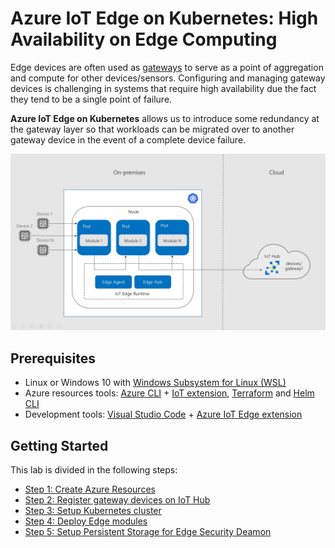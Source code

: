 # Azure IoT Edge on Kubernetes: High Availability on Edge Computing

Edge devices are often used as [gateways](https://docs.microsoft.com/en-us/azure/iot-edge/iot-edge-as-gateway) to serve as a point of aggregation and compute for other devices/sensors. Configuring and managing gateway devices is challenging in systems that require high availability due the fact they tend to be a single point of failure.

**Azure IoT Edge on Kubernetes** allows us to introduce some redundancy at the gateway layer so that workloads can be migrated over to another gateway device in the event of a complete device failure.

![Architecture Overview](./docs/images/architecture-overview.JPG)

## Prerequisites

- Linux or Windows 10 with [Windows Subsystem for Linux (WSL)](https://docs.microsoft.com/en-us/windows/wsl/about)
- Azure resources tools: [Azure CLI](https://docs.microsoft.com/en-us/cli/azure/install-azure-cli?view=azure-cli-latest) + [IoT extension](https://github.com/Azure/azure-iot-cli-extension), [Terraform](https://docs.microsoft.com/en-us/azure/virtual-machines/linux/terraform-install-configure?toc=%2Fen-us%2Fazure%2Fterraform%2Ftoc.json&bc=%2Fen-us%2Fazure%2Fbread%2Ftoc.json#install-terraform) and [Helm CLI](https://docs.helm.sh/using_helm/#install-helm)
- Development tools: [Visual Studio Code](https://code.visualstudio.com/) + [Azure IoT Edge extension](https://marketplace.visualstudio.com/items?itemName=vsciot-vscode.azure-iot-edge)

## Getting Started

This lab is divided in the following steps:

- [Step 1: Create Azure Resources](./docs/create-azure-resources.md)
- [Step 2: Register gateway devices on IoT Hub](./docs/register-gateway-devices.md) 
- [Step 3: Setup Kubernetes cluster](./docs/setup-aks-cluster.md)
- [Step 4: Deploy Edge modules](./docs/deploy-edge-modules.md)
- [Step 5: Setup Persistent Storage for Edge Security Deamon](./docs/persistent-storage-deamon.md)